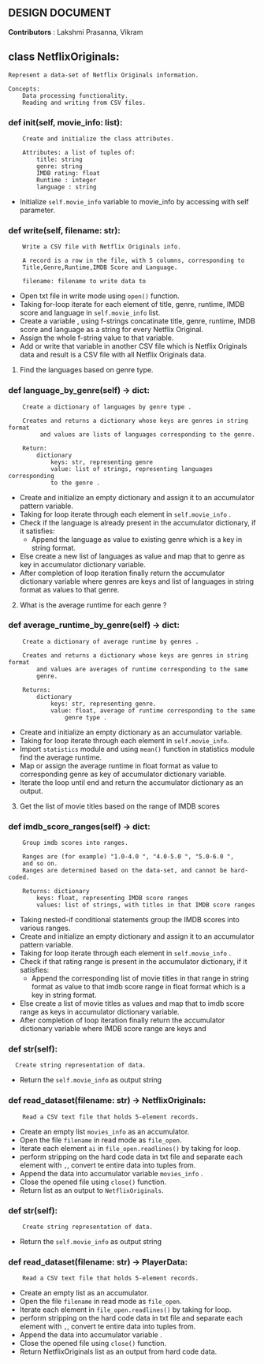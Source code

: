 
## DESIGN DOCUMENT

**Contributors** : Lakshmi Prasanna, Vikram

## class NetflixOriginals:
    
    Represent a data-set of Netflix Originals information.

    Concepts:
        Data processing functionality.
        Reading and writing from CSV files.
    

### def __init__(self, movie_info: list):
       
        Create and initialize the class attributes.

        Attributes: a list of tuples of:
            title: string
            genre: string
            IMDB rating: float
            Runtime : integer
            language : string

* Initialize `self.movie_info` variable to movie_info by accessing with self parameter.        

### def write(self, filename: str):
       
        Write a CSV file with Netflix Originals info.

        A record is a row in the file, with 5 columns, corresponding to
        Title,Genre,Runtime,IMDB Score and Language.

        filename: filename to write data to


* Open txt file in write mode using `open()` function.
* Taking for-loop iterate for each element of title, genre, runtime, IMDB score and language in `self.movie_info` list.
* Create a variable , using f-strings concatinate title, genre, runtime, IMDB score and language
  as a string for every Netflix Original.
* Assign the whole f-string value to that variable.
* Add or write that variable in another CSV file which is Netflix Originals data and result is a CSV file with all Netflix Originals data.
  
1. Find the languages based on genre type.
### def language_by_genre(self) -> dict:
        
        Create a dictionary of languages by genre type .

        Creates and returns a dictionary whose keys are genres in string format
             and values are lists of languages corresponding to the genre.

        Return:
            dictionary
                keys: str, representing genre
                value: list of strings, representing languages corresponding
                to the genre .

* Create and initialize an empty dictionary and assign it to an accumulator pattern variable.
* Taking for loop iterate through each element in `self.movie_info` .
 * Check if the language is already present in the accumulator dictionary, if it satisfies:
   * Append the language as value to existing genre which is a key in string format.
 * Else create a new list of languages as value and map that to genre as key in accumulator dictionary variable.
* After completion of loop iteration finally return the accumulator dictionary variable where genres are keys and 
list of languages in string format as values to that genre.

2. What is the average runtime for each genre ? 

### def average_runtime_by_genre(self) -> dict:
        
        Create a dictionary of average runtime by genres .

        Creates and returns a dictionary whose keys are genres in string format
            and values are averages of runtime corresponding to the same
            genre.

        Returns:
            dictionary
                keys: str, representing genre.
                value: float, average of runtime corresponding to the same
                    genre type .

* Create and initialize an empty dictionary as an accumulator variable.
* Taking for loop iterate through each element in `self.movie_info`.
* Import `statistics` module and using `mean()` function in statistics module find the average runtime.
* Map or assign the average runtime in float format as value to corresponding genre as key of accumulator dictionary variable.
* Iterate the loop until end and return the accumulator dictionary as an output.

3. Get the list of movie titles based on the range of IMDB scores

### def imdb_score_ranges(self) -> dict:
        
        Group imdb scores into ranges.

        Ranges are (for example) "1.0-4.0 ", "4.0-5.0 ", "5.0-6.0 ",
        and so on.
        Ranges are determined based on the data-set, and cannot be hard-coded.

        Returns: dictionary
            keys: float, representing IMDB score ranges
            values: list of strings, with titles in that IMDB score ranges

* Taking nested-if conditional statements group the IMDB scores into various ranges.
* Create and initialize an empty dictionary and assign it to an accumulator pattern variable.
* Taking for loop iterate through each element in `self.movie_info` .
 * Check if that rating range is present in the accumulator dictionary, if it satisfies:
   * Append the corresponding list of movie titles in that range in string format as value
    to that imdb score range in float format which is a key in string format.
 * Else create a list of movie titles as values and map that to imdb score range as keys in accumulator dictionary variable.
* After completion of loop iteration finally return the accumulator dictionary variable where IMDB score range are keys and 

### def str(self):
      Create string representation of data.

* Return the `self.movie_info` as output string

### def read_dataset(filename: str) -> NetflixOriginals:
        Read a CSV text file that holds 5-element records.

* Create an empty list  `movies_info` as an accumulator.
* Open the file `filename` in read mode as `file_open`.
* Iterate each element `ai` in  `file_open.readlines()` by taking for loop.
 * perform stripping on the hard code data in txt file and separate each element with `,`, convert te entire data into tuples from.
 * Append the data into accumulator variable `movies_info` .
* Close the opened file using `close()` function.
* Return list as an output to `NetflixOriginals`.


### def str(self):
        Create string representation of data.
* Return the `self.movie_info` as output string

### def read_dataset(filename: str) -> PlayerData:
        Read a CSV text file that holds 5-element records.

* Create an empty list as an accumulator.
* Open the file `filename` in read mode as `file_open`.
* Iterate each element in  `file_open.readlines()` by taking for loop.
 * perform stripping on the hard code data in txt file and separate each element with `,`, convert te entire data into tuples from.
 * Append the data into accumulator variable  .
* Close the opened file using `close()` function.
* Return NetflixOriginals list as an output from hard code data.

